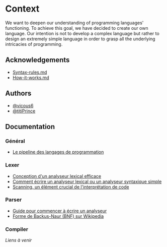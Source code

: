 # Context
We want to deepen our understanding of programming languages' functioning. To achieve this goal, we have decided to create our own language. Our intention is not to develop a complex language but rather to design an extremely simple language in order to grasp all the underlying intricacies of programming.

## Acknowledgements

 - [Syntax-rules.md](Syntax-rules.md)
 - [How-it-works.md](How-it-works.md)


## Authors

- [@vicous6](https://www.github.com/vicous6)
- [@titiPrince ](https://www.github.com/titiPrince)

## Documentation

### Général
- [Le pipeline des langages de programmation](https://www.freecodecamp.org/news/the-programming-language-pipeline-91d3f449c919/)

### Lexer
- [Conception d'un analyseur lexical efficace](https://accu.org/journals/overload/26/145/balaam_2510/)
- [Comment écrire un analyseur lexical ou un analyseur syntaxique simple](https://stlab.cc/legacy/how-to-write-a-simple-lexical-analyzer-or-parser.html)
- [Scanning, un élément crucial de l'interprétation de code](https://craftinginterpreters.com/scanning.html)

### Parser
- [Guide pour commencer à écrire un analyseur](https://supunsetunga.medium.com/writing-a-parser-getting-started-44ba70bb6cc9)
- [Forme de Backus-Naur (BNF) sur Wikipedia](https://fr.wikipedia.org/wiki/Forme_de_Backus-Naur)

### Compiler

*Liens à venir*
